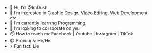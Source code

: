 - 👋 Hi, I’m @ImDush
- 👀 I’m interested in Graohic Design, Video Editing, Web Development etc..
- 🌱 I’m currently learning Programming
- 💞️ I’m looking to collaborate on you 
- 📫 How to reach me Facebook | Youtube | Instagram | TikTok
- 😄 Pronouns: He/His
- ⚡ Fun fact: Lie

<!---
ImDush/ImDush is a ✨ special ✨ repository because its `README.md` (this file) appears on your GitHub profile.
You can click the Preview link to take a look at your changes.
--->
